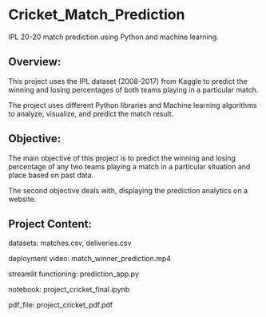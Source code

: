 # Cricket_Match_Prediction

IPL 20-20 match prediction using Python and machine learning.

## Overview:

This project uses the IPL dataset (2008-2017) from Kaggle to predict the winning and losing percentages of both teams playing in a particular match.

The project uses different Python libraries and Machine learning algorithms to analyze, visualize, and predict the match result.

## Objective:

The main objective of this project is to predict the winning and losing percentage of any two teams playing a match in a particular situation and place based on past data.

The second objective deals with, displaying the prediction analytics on a website.

## Project Content:

datasets: matches.csv, deliveries.csv

deployment video: match_winner_prediction.mp4

streamlit functioning: prediction_app.py

notebook: project_cricket_final.ipynb

pdf_file: project_cricket_pdf.pdf
